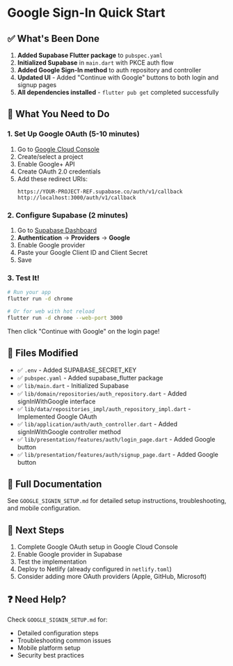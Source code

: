 # Google Sign-In Quick Start

## ✅ What's Been Done

1. **Added Supabase Flutter package** to `pubspec.yaml`
2. **Initialized Supabase** in `main.dart` with PKCE auth flow
3. **Added Google Sign-In method** to auth repository and controller
4. **Updated UI** - Added "Continue with Google" buttons to both login and signup pages
5. **All dependencies installed** - `flutter pub get` completed successfully

## 🔧 What You Need to Do

### 1. Set Up Google OAuth (5-10 minutes)

1. Go to [Google Cloud Console](https://console.cloud.google.com/)
2. Create/select a project
3. Enable Google+ API
4. Create OAuth 2.0 credentials
5. Add these redirect URIs:
   ```
   https://YOUR-PROJECT-REF.supabase.co/auth/v1/callback
   http://localhost:3000/auth/v1/callback
   ```

### 2. Configure Supabase (2 minutes)

1. Go to [Supabase Dashboard](https://app.supabase.com)
2. **Authentication** → **Providers** → **Google**
3. Enable Google provider
4. Paste your Google Client ID and Client Secret
5. Save

### 3. Test It!

```bash
# Run your app
flutter run -d chrome

# Or for web with hot reload
flutter run -d chrome --web-port 3000
```

Then click "Continue with Google" on the login page!

## 📁 Files Modified

- ✅ `.env` - Added SUPABASE_SECRET_KEY
- ✅ `pubspec.yaml` - Added supabase_flutter package
- ✅ `lib/main.dart` - Initialized Supabase
- ✅ `lib/domain/repositories/auth_repository.dart` - Added signInWithGoogle interface
- ✅ `lib/data/repositories_impl/auth_repository_impl.dart` - Implemented Google OAuth
- ✅ `lib/application/auth/auth_controller.dart` - Added signInWithGoogle controller method
- ✅ `lib/presentation/features/auth/login_page.dart` - Added Google button
- ✅ `lib/presentation/features/auth/signup_page.dart` - Added Google button

## 📖 Full Documentation

See `GOOGLE_SIGNIN_SETUP.md` for detailed setup instructions, troubleshooting, and mobile configuration.

## 🚀 Next Steps

1. Complete Google OAuth setup in Google Cloud Console
2. Enable Google provider in Supabase
3. Test the implementation
4. Deploy to Netlify (already configured in `netlify.toml`)
5. Consider adding more OAuth providers (Apple, GitHub, Microsoft)

## ❓ Need Help?

Check `GOOGLE_SIGNIN_SETUP.md` for:
- Detailed configuration steps
- Troubleshooting common issues
- Mobile platform setup
- Security best practices
